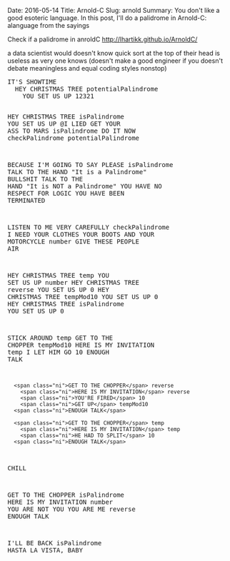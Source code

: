 Date: 2016-05-14
Title: Arnold-C
Slug: arnold
Summary: You don't like a good esoteric language.  In this post, I'll do a palidrome in Arnold-C: alanguage from the sayings
 
 
 
Check if a palidrome in anroldC
http://lhartikk.github.io/ArnoldC/
 
 
a data scientist would doesn't know quick sort at the top of their head is useless as very one knows
(doesn't make a good engineer if you doesn't debate meaningless and equal coding styles nonstop)





<div class="highlight">
<pre>
<span class="k">IT'S SHOWTIME</span>
  <span class="ni">HEY CHRISTMAS TREE</span> potentialPalindrome
    <span class="ni">YOU SET US UP</span> 12321

  <span class="ni">HEY CHRISTMAS TREE</span> isPalindrome
    <span class="ni">YOU SET US UP</span> @I LIED
  <span class="ni">GET YOUR ASS TO MARS</span> isPalindrome
  <span class="ni">DO IT NOW</span> checkPalindrome potentialPalindrome

  <span class="nn">BECAUSE I'M GOING TO SAY PLEASE</span> isPalindrome
      <span class="ni">TALK TO THE HAND</span> "It is a Palindrome"
  <span class="nn">BULLSHIT</span>
      <span class="ni">TALK TO THE HAND</span> "It is NOT a Palindrome"
  <span class="nn">YOU HAVE NO RESPECT FOR LOGIC</span>
<span class="k">YOU HAVE BEEN TERMINATED</span>

<span class="k">LISTEN TO ME VERY CAREFULLY</span> checkPalindrome
  <span class="k">I NEED YOUR CLOTHES YOUR BOOTS AND YOUR MOTORCYCLE</span> number
  <span class="k">GIVE THESE PEOPLE AIR</span>

  <span class="ni">HEY CHRISTMAS TREE</span> temp
    <span class="ni">YOU SET US UP</span> number
  <span class="ni">HEY CHRISTMAS TREE</span> reverse
    <span class="ni">YOU SET US UP</span> 0
  <span class="ni">HEY CHRISTMAS TREE</span> tempMod10
    <span class="ni">YOU SET US UP</span> 0
  <span class="ni">HEY CHRISTMAS TREE</span> isPalindrome
    <span class="ni">YOU SET US UP</span> 0

  <span class="nn">STICK AROUND</span> temp
      <span class="ni">GET TO THE CHOPPER</span> tempMod10
        <span class="ni">HERE IS MY INVITATION</span> temp
        <span class="ni">I LET HIM GO</span> 10
      <span class="ni">ENOUGH TALK</span>

      <span class="ni">GET TO THE CHOPPER</span> reverse
        <span class="ni">HERE IS MY INVITATION</span> reverse
        <span class="ni">YOU'RE FIRED</span> 10
        <span class="ni">GET UP</span> tempMod10
      <span class="ni">ENOUGH TALK</span>

      <span class="ni">GET TO THE CHOPPER</span> temp
        <span class="ni">HERE IS MY INVITATION</span> temp
        <span class="ni">HE HAD TO SPLIT</span> 10
      <span class="ni">ENOUGH TALK</span>
  <span class="nn">CHILL</span>

  <span class="ni">GET TO THE CHOPPER</span> isPalindrome
    <span class="ni">HERE IS MY INVITATION</span> number
    <span class="ni">YOU ARE NOT YOU YOU ARE ME</span> reverse
  <span class="ni">ENOUGH TALK</span>

  <span class="ni">I'LL BE BACK</span> isPalindrome
<span class="k">HASTA LA VISTA, BABY</span>
</pre>

</div>


